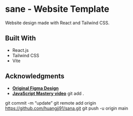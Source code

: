 # sane - Website Template

 Website design made with React and Tailwind CSS.






## Built With
- React.js
- Tailwind CSS
- Vite

## Acknowledgments
- [**Original Figma Design**](https://www.figma.com/file/bUGIPys15E78w9bs1l4tgS/HooBank?node-id=310%3A485&t=Jkk7MU9hZJ5HoVph-0)
- [**JavaScript Mastery video**](https://youtu.be/_oO4Qi5aVZs)
 git add .

 git commit -m “update”
 git remote add origin https://github.com/huangjj91/sana.git
 git push -u origin main